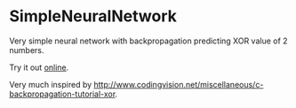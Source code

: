# SimpleNeuralNetwork
Very simple neural network with backpropagation predicting XOR value of 2 numbers.

Try it out [online](https://arthrp.github.io/SimpleNeuralNetwork/).

Very much inspired by http://www.codingvision.net/miscellaneous/c-backpropagation-tutorial-xor.
